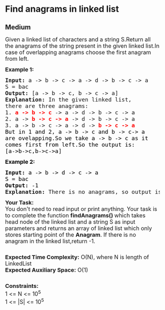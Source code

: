 # Find anagrams in linked list
## Medium
<div class="problems_problem_content__Xm_eO"><p><span style="font-size:18px">Given a linked list of characters and a string S.Return all the anagrams of the string present in the given linked list.In case of overlapping anagrams choose the first anagram from left.</span></p>

<p><span style="font-size:18px"><strong>Example 1:</strong></span></p>

<pre style="position: relative;"><span style="font-size:18px"><strong>Input: </strong>a -&gt; b -&gt; c -&gt; a -&gt; d -&gt; b -&gt; c -&gt; a</span>
<span style="font-size:18px">S = bac<strong>
Output: </strong>[a -&gt; b -&gt; c, b -&gt; c -&gt; a]</span><span style="font-size:18px"><strong>
Explanation: </strong>In the given linked list,
there are three anagrams: 
1. <strong><span style="color: rgb(255, 0, 0); --darkreader-inline-color:#ff1a1a;" data-darkreader-inline-color="">a -&gt; b -&gt; c</span></strong> -&gt; a -&gt; d -&gt; b -&gt; c -&gt; a
2. a -&gt; <strong><span style="color: rgb(255, 0, 0); --darkreader-inline-color:#ff1a1a;" data-darkreader-inline-color="">b -&gt; c -&gt; a</span></strong> -&gt; d -&gt; b -&gt; c -&gt; a
3. a -&gt; b -&gt; c -&gt; a -&gt; d -&gt; <strong><span style="color: rgb(255, 0, 0); --darkreader-inline-color:#ff1a1a;" data-darkreader-inline-color="">b -&gt; c -&gt; a
</span></strong><span style="color: rgb(0, 0, 0); --darkreader-inline-color:#e8e6e3;" data-darkreader-inline-color="">But in 1 and 2, a -&gt; b -&gt; c and b -&gt; c-&gt; a
are ovelapping.So we take a -&gt; b -&gt; c as it
comes first from left.So the output is:
[a-&gt;b-&gt;c,b-&gt;c-&gt;a]</span></span><div class="open_grepper_editor" title="Edit &amp; Save To Grepper"></div></pre>

<p><strong><span style="font-size:18px"><span style="color: rgb(0, 0, 0); --darkreader-inline-color:#e8e6e3;" data-darkreader-inline-color="">Example 2:</span></span></strong></p>

<pre style="position: relative;"><strong><span style="font-size:18px"><span style="color: rgb(0, 0, 0); --darkreader-inline-color:#e8e6e3;" data-darkreader-inline-color="">Input: </span></span></strong><span style="font-size:18px"><span style="color: rgb(0, 0, 0); --darkreader-inline-color:#e8e6e3;" data-darkreader-inline-color="">a -&gt; b -&gt; d -&gt; c -&gt; a</span></span><strong><span style="font-size:18px"><span style="color: rgb(0, 0, 0); --darkreader-inline-color:#e8e6e3;" data-darkreader-inline-color="">
</span></span></strong><span style="font-size:18px"><span style="color: rgb(0, 0, 0); --darkreader-inline-color:#e8e6e3;" data-darkreader-inline-color="">S = bac</span></span><strong><span style="font-size:18px"><span style="color: rgb(0, 0, 0); --darkreader-inline-color:#e8e6e3;" data-darkreader-inline-color="">
Output: </span></span></strong><span style="font-size:18px"><span style="color: rgb(0, 0, 0); --darkreader-inline-color:#e8e6e3;" data-darkreader-inline-color="">-1</span><strong> 
Explanation: </strong>There is no anagrams, so output is -1</span><div class="open_grepper_editor" title="Edit &amp; Save To Grepper"></div></pre>

<p><span style="font-size:18px"><strong>Your Task:</strong><br>
You don't need to read input or print anything. Your task is to complete the function&nbsp;<strong>findAnagrams()&nbsp;</strong>which takes head node of the linked list and a string S as input parameters and returns an array of linked list which only stores starting point of the <strong>Anagram</strong>. If there is no anagram in the linked list,return -1.</span></p>

<p><br>
<span style="font-size:18px"><strong>Expected Time Complexity:</strong>&nbsp;O(N), where N is length of LinkedList<br>
<strong>Expected Auxiliary Space:</strong>&nbsp;O(1)</span></p>

<p><br>
<span style="font-size:18px"><strong>Constraints:</strong><br>
1 &lt;= N&nbsp;&lt;= 10<sup>5</sup><br>
1 &lt;= |S|&nbsp;&lt;= 10<sup>5</sup></span></p>

<p>&nbsp;</p>
</div>